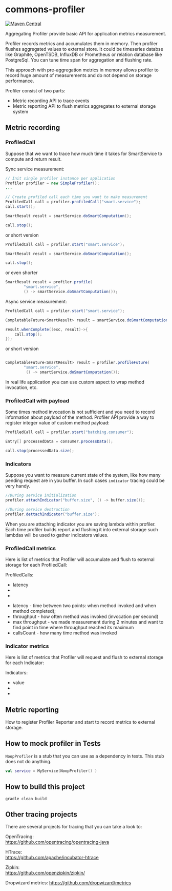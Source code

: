 # commons-profiler
[![Maven Central](https://img.shields.io/maven-central/v/ru.fix/commons-profiler-api.svg)](http://search.maven.org/#search%7Cga%7C1%7Cg%3A%22ru.fix%22)

Aggregating Profiler provide basic API for application metrics measurement.

Profiler records metrics and accumulates them in memory. 
Then profiler flushes aggregated values to external store. 
It could be timeseries databse like Graphite, OpenTSDB, InfluxDB or Prometheus or relation database like PostgreSql.
You can tune time span for aggregation and flushing rate.

This approach with pre-aggregation metrics in memory allows profiler to record huge amount of measurements 
and do not depend on storage performance.     

Profiler consist of two parts: 
* Metric recording API to trace events 
* Metric reporting API to flush metrics aggregates to external storage system

## Metric recording

### ProfiledCall
Suppose that we want to trace how much time it takes for SmartService to compute and return result. 

Sync service measurement: 
```java
// Init single profiler instance per application 
Profiler profiler = new SimpleProfiler();
...

// Create profiled call each time you want to make measurement 
ProfiledCall call = profiler.profiledCall("smart.service");
call.start();

SmartResult result = smartService.doSmartComputation();

call.stop();
```
or short version

```java
ProfiledCall call = profiler.start("smart.service");

SmartResult result = smartService.doSmartComputation();

call.stop();
```
or even shorter
```java
SmartResult result = profiler.profile(
        "smart.service",
        () -> smartService.doSmartComputation());
```

Async service measurement: 
```java
ProfiledCall call = profiler.start("smart.service");

CompletableFuture<SmartResult> result = smartService.doSmartComputation();

result.whenComplete((exc, result)->{ 
    call.stop();
});
```
or short version
```java

CompletableFuture<SmartResult> result = profiler.profileFuture(
        "smart.service",
         () -> smartService.doSmartComputation());
```

In real life application you can use custom aspect to wrap method invocation, etc.

### ProfiledCall with payload
Some times method invocation is not sufficient and you need to record information about payload 
of the method. Profiler API provide a way to register integer value of custom method payload: 

```java
ProfiledCall call = profiler.start("batching.consumer");

Entry[] processedData = consumer.processData();

call.stop(processedData.size);
```

### Indicators
Suppose you want to measure current state of the system, like how many pending request are in you buffer.
In such cases `indicator` tracing could be very handy.
```java
//During service initialization
profiler.attachIndicator("buffer.size", () -> buffer.size());

//During service destruction
profiler.dettachIndicator("buffer.size");
```
When you are attaching indicator you are saving lambda within profiler. 
Each time profiler builds report and flushing it into external storage 
such lambdas will be used to gather indicators values.


### ProfiledCall metrics  
Here is list of metrics that Profiler will accumulate and flush to external storage for each ProfiledCall:
 
ProfiledCalls:
* latency 
* 
*
 - latency - time between two points: when method invoked and when method completed);
 - throughput - how often method was invoked (invocation per second)
 - max throughput - we made measurement  during 2 minutes and want to find point in time 
 where throughput reached its maximum
 - callsCount - how many time method was invoked 

### Indicator metrics  
Here is list of metrics that Profiler will request and flush to external storage for each Indicator:

Indicators:
* value
* 
* 



## Metric reporting
How to register Profiler Reporter and start to record metrics to external storage.

## How to mock profiler in Tests
`NoopProfiler` is a stub that you can use as a dependency in tests. This stub does not do anything.
```kotlin
val service = MyService(NoopProfiler() )

```
## How to build this project
```
gradle clean build
```

## Other tracing projects
There are several projects for tracing that you can take a look to:

OpenTracing:  
https://github.com/opentracing/opentracing-java  

HTrace:  
https://github.com/apache/incubator-htrace  

Zipkin:  
https://github.com/openzipkin/zipkin/

Dropwizard metrics:
https://github.com/dropwizard/metrics